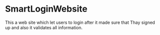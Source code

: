 # SmartLoginWebsite
This a web site which let users to login after it made sure that Thay signed up and also it validates all information. 
